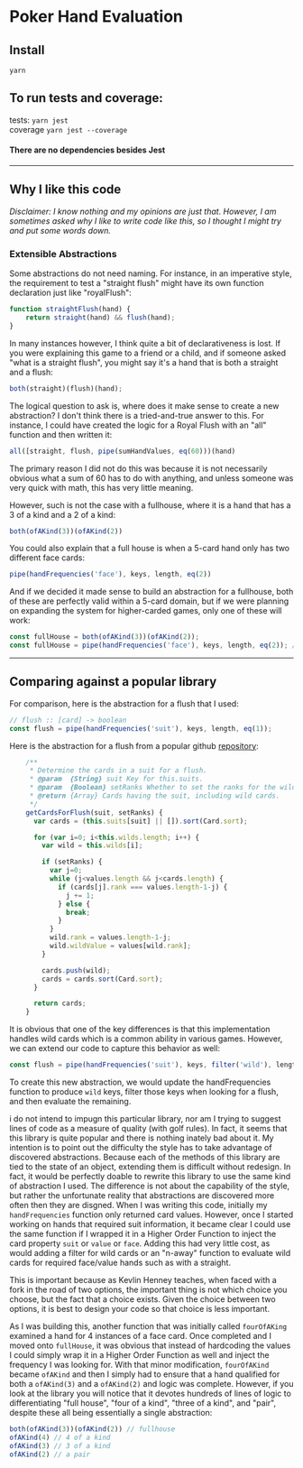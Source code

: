 # Poker Hand Evaluation
## Install
`yarn` </br>

## To run tests and coverage:
tests: `yarn jest` </br>
coverage `yarn jest --coverage`

#### There are no dependencies besides Jest

---
## Why I like this code
_Disclaimer: I know nothing and my opinions are just that. However, I am sometimes asked why I like to write code like this, so I thought I might try and put some words down._
### Extensible Abstractions
Some abstractions do not need naming. For instance, in an imperative style, the requirement to test a "straight flush" might have its own function declaration just like "royalFlush":

```js
function straightFlush(hand) {
    return straight(hand) && flush(hand);
}
```

In many instances however, I think quite a bit of declarativeness is lost. If you were explaining this game to a friend or a child, and if someone asked "what is a straight flush", you might say it's a hand that is both a straight and a flush:

```js
both(straight)(flush)(hand);
```

The logical question to ask is, where does it make sense to create a new abstraction? I don't think there is a tried-and-true answer to this. For instance, I could have created the logic for a Royal Flush with an "all" function and then written it:

```js
all([straight, flush, pipe(sumHandValues, eq(60)))(hand)
```

The primary reason I did not do this was because it is not necessarily obvious what a sum of 60 has to do with anything, and unless someone was very quick with math, this has very little meaning.

However, such is not the case with a fullhouse, where it is a hand that has a 3 of a kind and a 2 of a kind:

```js
both(ofAKind(3))(ofAKind(2))
```
You could also explain that a full house is when a 5-card hand only has two different face cards:
```js
pipe(handFrequencies('face'), keys, length, eq(2))
```
And if we decided it made sense to build an abstraction for a fullhouse, both of these are perfectly valid within a 5-card domain, but if we were planning on expanding the system for higher-carded games, only one of these will work:
```js
const fullHouse = both(ofAKind(3))(ofAKind(2));
const fullHouse = pipe(handFrequencies('face'), keys, length, eq(2)); // assumes 5-cards
```
---
## Comparing against a popular library
For comparison, here is the abstraction for a flush that I used:
```js
// flush :: [card] -> boolean
const flush = pipe(handFrequencies('suit'), keys, length, eq(1));
```
Here is the abstraction for a flush from a popular github [repository]("https://github.com/goldfire/pokersolver/blob/master/pokersolver.js"):
```js
    /**
     * Determine the cards in a suit for a flush.
     * @param  {String} suit Key for this.suits.
     * @param  {Boolean} setRanks Whether to set the ranks for the wild cards.
     * @return {Array} Cards having the suit, including wild cards.
     */
    getCardsForFlush(suit, setRanks) {
      var cards = (this.suits[suit] || []).sort(Card.sort);

      for (var i=0; i<this.wilds.length; i++) {
        var wild = this.wilds[i];

        if (setRanks) {
          var j=0;
          while (j<values.length && j<cards.length) {
            if (cards[j].rank === values.length-1-j) {
              j += 1;
            } else {
              break;
            }
          }
          wild.rank = values.length-1-j;
          wild.wildValue = values[wild.rank];
        }

        cards.push(wild);
        cards = cards.sort(Card.sort);
      }

      return cards;
    }
```
It is obvious that one of the key differences is that this implementation handles wild cards which is a common ability in various games. However, we can extend our code to capture this behavior as well:

```js
const flush = pipe(handFrequencies('suit'), keys, filter('wild'), length, eq(1));
```
To create this new abstraction, we would update the handFrequencies function to produce `wild` keys, filter those keys when looking for a flush, and then evaluate the remaining.

i do not intend to impugn this particular library, nor am I trying to suggest lines of code as a measure of quality (with golf rules). In fact, it seems that this library is quite popular and there is nothing inately bad about it. My intention is to point out the difficulty the style has to take advantage of discovered abstractions. Because each of the methods of this library are tied to the state of an object, extending them is difficult without redesign. In fact, it would be perfectly doable to rewrite this library to use the same kind of abstraction I used. The difference is not about the capability of the style, but rather the unfortunate reality that abstractions are discovered more often then they are disgned. When I was writing this code, initially my `handFrequencies` function only returned card values. However, once I started working on hands that required suit information, it became clear I could use the same function if I wrapped it in a Higher Order Function to inject the card property `suit` or `value` or `face`. Adding this had very little cost, as would adding a filter for wild cards or an "n-away" function to evaluate wild cards for required face/value hands such as with a straight.

This is important because as Kevlin Henney teaches, when faced with a fork in the road of two options, the important thing is not which choice you choose, but the fact that a choice exists. Given the choice between two options, it is best to design your code so that choice is less important. 

As I was building this, another function that was initially called `fourOfAKing` examined a hand for 4 instances of a face card. Once completed and I moved onto `fullHouse`, it was obvious that instead of hardcoding the values I could simply wrap it in a Higher Order Function as well and inject the frequency I was looking for. With that minor modification, `fourOfAKind` became `ofAKind` and then I simply had to ensure that a hand qualified for both a `ofAKind(3)` and a `ofAKind(2)` and logic was complete. However, if you look at the library you will notice that it devotes hundreds of lines of logic to differentiating "full house", "four of a kind", "three of a kind", and "pair", despite these all being essentially a single abstraction: 

```js
both(ofAKind(3))(ofAKind(2)) // fullhouse
ofAKind(4) // 4 of a kind
ofAKind(3) // 3 of a kind
ofAKind(2) // a pair
```